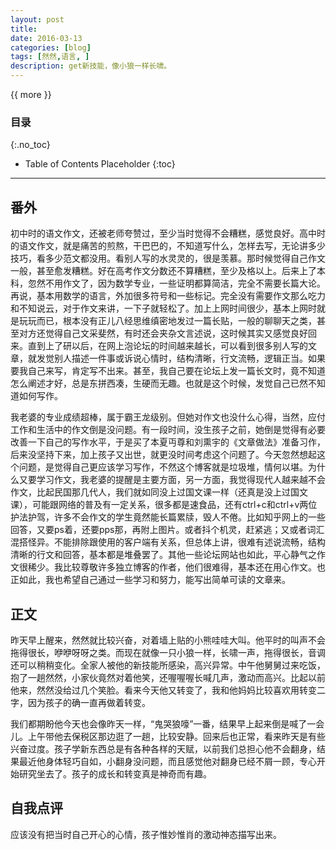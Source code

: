 ```yaml
---
layout: post
title: 
date: 2016-03-13
categories: [blog]
tags: [然然,语言, ]
description: get新技能，像小狼一样长啸。
---
```


{{ more }}

### 目录
{:.no_toc}
* Table of Contents Placeholder
{:toc}
----------

## 番外

初中时的语文作文，还被老师夸赞过，至少当时觉得不会糟糕，感觉良好。高中时的语文作文，就是痛苦的煎熬，干巴巴的，不知道写什么，怎样去写，无论讲多少技巧，看多少范文都没用。看别人写的水灵灵的，很是羡慕。那时候觉得自己作文一般，甚至愈发糟糕。好在高考作文分数还不算糟糕，至少及格以上。后来上了本科，忽然不用作文了，因为数学专业，一些证明都算简洁，完全不需要长篇大论。再说，基本用数学的语言，外加很多符号和一些标记。完全没有需要作文那么吃力和不知说云，对于作文来讲，一下子就轻松了。加上上网时间很少，基本上网时就是玩玩而已，根本没有正儿八经思维缜密地发过一篇长贴，一般的聊聊天之类，甚至对方还觉得自己文采斐然，有时还会夹杂文言述说，这时候其实又感觉良好回来。直到上了研以后，在网上泡论坛的时间越来越长，可以看到很多别人写的文章，就发觉别人描述一件事或诉说心情时，结构清晰，行文流畅，逻辑正当。如果要我自己来写，肯定写不出来。甚至，我自己要在论坛上发一篇长文时，竟不知道怎么阐述才好，总是东拼西凑，生硬而无趣。也就是这个时候，发觉自己已然不知道如何写作。


我老婆的专业成绩超棒，属于霸王龙级别。但她对作文也没什么心得，当然，应付工作和生活中的作文倒是没问题。有一段时间，没生孩子之前，她倒是觉得有必要改善一下自己的写作水平，于是买了本夏丏尊和刘熏宇的《文章做法》准备习作，后来没坚持下来，加上孩子又出世，就更没时间考虑这个问题了。今天忽然想起这个问题，是觉得自己更应该学习写作，不然这个博客就是垃圾堆，情何以堪。为什么又要学习作文，我老婆的提醒是主要方面，另一方面，我觉得现代人越来越不会作文，比起民国那几代人，我们就如同没上过国文课一样（还真是没上过国文课），可能跟网络的普及有一定关系，很多都是速食品，还有ctrl+c和ctrl+v两位护法护驾，许多不会作文的学生竟然能长篇累牍，毁人不倦。比如知乎网上的一些回答，又要ps着，还要pps那，再附上图片。或者抖个机灵，赶紧逃；又或者词汇混搭怪异。不能排除跟使用的客户端有关系，但总体上讲，很难有述说流畅，结构清晰的行文和回答，基本都是堆叠罢了。其他一些论坛网站也如此，平心静气之作文很稀少。我比较尊敬许多独立博客的作者，他们很难得，基本还在用心作文。也正如此，我也希望自己通过一些学习和努力，能写出简单可读的文章来。

## 正文

昨天早上醒来，然然就比较兴奋，对着墙上贴的小熊哇哇大叫。他平时的叫声不会拖得很长，咿咿呀呀之类。而现在就像一只小狼一样，长啸一声，拖得很长，音调还可以稍稍变化。全家人被他的新技能所感染，高兴异常。中午他舅舅过来吃饭，抱了一趟然然，小家伙竟然对着他笑，还喔喔喔长喊几声，激动而高兴。比起以前他来，然然没给过几个笑脸。看来今天他又转变了，我和他妈妈比较喜欢用转变二字，因为孩子的确一直再做着转变。

我们都期盼他今天也会像昨天一样，“鬼哭狼嚎”一番，结果早上起来倒是喊了一会儿。上午带他去保税区那边逛了一趟，比较安静。回来后也正常，看来昨天是有些兴奋过度。孩子学新东西总是有各种各样的天赋，以前我们总担心他不会翻身，结果最近他身体轻巧自如，小翻身没问题，而且感觉他对翻身已经不屑一顾，专心开始研究坐去了。孩子的成长和转变真是神奇而有趣。

## 自我点评

应该没有把当时自己开心的心情，孩子惟妙惟肖的激动神态描写出来。